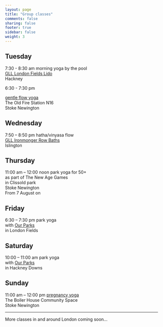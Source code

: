 ```yaml
---
layout: page
title: "Group classes"
comments: false
sharing: false
footer: true
sidebar: false
weight: 3
---
```


<div>

<h2>Tuesday</h2>
   
<p>7:30 - 8:30 am morning yoga by the pool<br/> 
<a href="http://www.better.org.uk/leisure/london-fields-lido">GLL London Fields Lido</a><br/>Hackney


<p>6:30 - 7:30 pm

<a href="../gentle-yoga-flow-postnatal-classes-in-stoke-newington/">gentle flow yoga</a> 
<br/>The Old Fire Station N16<br/>
Stoke Newington</p>   

<h2>Wednesday</h2>

<p>7:50 – 8:50 pm hatha/vinyasa flow<br/><a href="http://www.better.org.uk/leisure/ironmonger-row-baths#carousel0" target="_blank">
GLL Ironmonger Row Baths</a><br/>Islington</p>

<h2>Thursday</h2>

<p>11:00 am – 12:00 noon park yoga for 50+<br/>as part of The New Age Games<br/>in
Clissold park</br>Stoke Newington</br>From 7 August on
</p>

<h2>Friday</h2>

<p>6:30 – 7:30 pm park yoga<br/>with <a href="http://www.ourparks.org.uk/">Our Parks</a></br> in
London Fields</p>

<h2>Saturday</h2>

<p>10:00 – 11:00 am park yoga<br/>with <a href="http://www.ourparks.org.uk/">Our Parks</a></br>in Hackney Downs
</p>

<h2>Sunday</h2>

<p>11:00 am – 12:00 pm <a href="../antenatal-yoga-classes-in-stoke-newington/">pregnancy yoga</a></br>The Boiler House Community Space</br>Stoke Newington</p>
     
</div>

________

<p>More classes in and around London coming soon...</p>